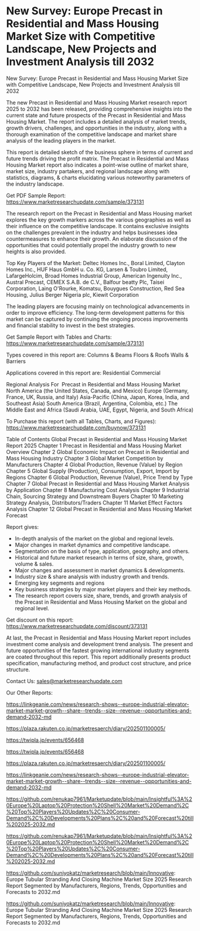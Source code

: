 # New Survey: Europe Precast in Residential and Mass Housing Market Size with Competitive Landscape, New Projects and Investment Analysis till 2032

New Survey: Europe Precast in Residential and Mass Housing Market Size with Competitive Landscape, New Projects and Investment Analysis till 2032

The new Precast in Residential and Mass Housing Market research report 2025 to 2032 has been released, providing comprehensive insights into the current state and future prospects of the Precast in Residential and Mass Housing Market. The report includes a detailed analysis of market trends, growth drivers, challenges, and opportunities in the industry, along with a thorough examination of the competitive landscape and market share analysis of the leading players in the market.

This report is detailed sketch of the business sphere in terms of current and future trends driving the profit matrix. The Precast in Residential and Mass Housing Market report also indicates a point-wise outline of market share, market size, industry partakers, and regional landscape along with statistics, diagrams, & charts elucidating various noteworthy parameters of the industry landscape.

Get PDF Sample Report: https://www.marketresearchupdate.com/sample/373131

The research report on the Precast in Residential and Mass Housing market explores the key growth markers across the various geographies as well as their influence on the competitive landscape. It contains exclusive insights on the challenges prevalent in the industry and helps businesses idea countermeasures to enhance their growth. An elaborate discussion of the opportunities that could potentially propel the industry growth to new heights is also provided.

Top Key Players of the Market:
Deltec Homes Inc., Boral Limited, Clayton Homes Inc., HUF Haus GmbH u. Co. KG, Larsen & Toubro Limited, LafargeHolcim, Broad Homes Industrial Group, American Ingenuity Inc., Austral Precast, CEMEX S.A.B. de C.V., Balfour beatty Plc, Taisei Corporation, Laing O'Rourke, Komatsu, Bouygues Construction, Red Sea Housing, Julius Berger Nigeria plc, Kiewit Corporation


The leading players are focusing mainly on technological advancements in order to improve efficiency. The long-term development patterns for this market can be captured by continuing the ongoing process improvements and financial stability to invest in the best strategies.

Get Sample Report with Tables and Charts: https://www.marketresearchupdate.com/sample/373131

Types covered in this report are:
Columns & Beams
Floors & Roofs
Walls & Barriers


Applications covered in this report are:
Residential
Commercial


Regional Analysis For  Precast in Residential and Mass Housing Market
North America (the United States, Canada, and Mexico)
Europe (Germany, France, UK, Russia, and Italy)
Asia-Pacific (China, Japan, Korea, India, and Southeast Asia)
South America (Brazil, Argentina, Colombia, etc.)
The Middle East and Africa (Saudi Arabia, UAE, Egypt, Nigeria, and South Africa)

To Purchase this report (with all Tables, Charts, and Figures): https://www.marketresearchupdate.com/buynow/373131

Table of Contents
Global Precast in Residential and Mass Housing Market Report 2025
Chapter 1 Precast in Residential and Mass Housing Market Overview
Chapter 2 Global Economic Impact on Precast in Residential and Mass Housing Industry
Chapter 3 Global Market Competition by Manufacturers
Chapter 4 Global Production, Revenue (Value) by Region
Chapter 5 Global Supply (Production), Consumption, Export, Import by Regions
Chapter 6 Global Production, Revenue (Value), Price Trend by Type
Chapter 7 Global Precast in Residential and Mass Housing Market Analysis by Application
Chapter 8 Manufacturing Cost Analysis
Chapter 9 Industrial Chain, Sourcing Strategy and Downstream Buyers
Chapter 10 Marketing Strategy Analysis, Distributors/Traders
Chapter 11 Market Effect Factors Analysis
Chapter 12 Global Precast in Residential and Mass Housing Market Forecast

Report gives:

- In-depth analysis of the market on the global and regional levels.
- Major changes in market dynamics and competitive landscape.
- Segmentation on the basis of type, application, geography, and others.
- Historical and future market research in terms of size, share, growth, volume & sales.
- Major changes and assessment in market dynamics & developments.
- Industry size & share analysis with industry growth and trends.
- Emerging key segments and regions
- Key business strategies by major market players and their key methods.
- The research report covers size, share, trends, and growth analysis of the Precast in Residential and Mass Housing Market on the global and regional level.

Get discount on this report: https://www.marketresearchupdate.com/discount/373131

At last, the Precast in Residential and Mass Housing Market report includes investment come analysis and development trend analysis. The present and future opportunities of the fastest growing international industry segments are coated throughout this report. This report additionally presents product specification, manufacturing method, and product cost structure, and price structure.

Contact Us:
sales@marketresearchupdate.com

Our Other Reports:

https://linkgeanie.com/news/research-shows--europe-industrial-elevator-market-market-growth--share--trends--size--revenue--opportunities-and-demand-2032-md

https://plaza.rakuten.co.jp/marketresaerch/diary/202501100005/

https://twipla.jp/events/656468

https://twipla.jp/events/656468

https://plaza.rakuten.co.jp/marketresaerch/diary/202501100005/

https://linkgeanie.com/news/research-shows--europe-industrial-elevator-market-market-growth--share--trends--size--revenue--opportunities-and-demand-2032-md

https://github.com/renukap7961/Marketupdate/blob/main/Insightful%3A%20Europe%20Laptop%20Protection%20Shell%20Market%20Demand%2C%20Top%20Players%20Updates%2C%20Consumer-Demand%2C%20Developments%20Plans%2C%20and%20Forecast%20till%202025-2032.md

https://github.com/renukap7961/Marketupdate/blob/main/Insightful%3A%20Europe%20Laptop%20Protection%20Shell%20Market%20Demand%2C%20Top%20Players%20Updates%2C%20Consumer-Demand%2C%20Developments%20Plans%2C%20and%20Forecast%20till%202025-2032.md

https://github.com/suniyokatz/marketresearch/blob/main/Innovative: Europe Tubular Stranding And Closing Machine Market Size 2025 Research Report Segmented by Manufacturers, Regions, Trends, Opportunities and Forecasts to 2032.md

https://github.com/suniyokatz/marketresearch/blob/main/Innovative: Europe Tubular Stranding And Closing Machine Market Size 2025 Research Report Segmented by Manufacturers, Regions, Trends, Opportunities and Forecasts to 2032.md

